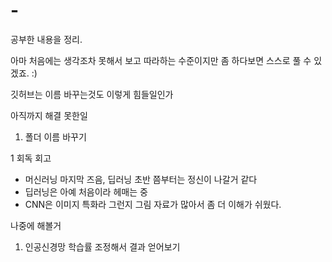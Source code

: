 # -
공부한 내용을 정리.

아마 처음에는 생각조차 못해서 보고 따라하는 수준이지만 좀 하다보면 스스로 풀 수 있겠죠. :)


깃허브는 이름 바꾸는것도 이렇게 힘들일인가

아직까지 해결 못한일
1. 폴더 이름 바꾸기

1 회독 회고
 - 머신러닝 마지막 즈음, 딥러닝 초반 쯤부터는 정신이 나갈거 같다 
 - 딥러닝은 아예 처음이라 헤매는 중
 - CNN은 이미지 특화라 그런지 그림 자료가 많아서 좀 더 이해가 쉬웠다. 

나중에 해볼거
1. 인공신경망 학습률 조정해서 결과 얻어보기
